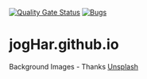 [![Quality Gate Status](https://sonarcloud.io/api/project_badges/measure?project=jogHar_jogHar.github.io&metric=alert_status)](https://sonarcloud.io/dashboard?id=jogHar_jogHar.github.io)
[![Bugs](https://sonarcloud.io/api/project_badges/measure?project=jogHar_jogHar.github.io&metric=bugs)](https://sonarcloud.io/dashboard?id=jogHar_jogHar.github.io)

# jogHar.github.io

Background Images - Thanks [Unsplash](https://unsplash.com/)

